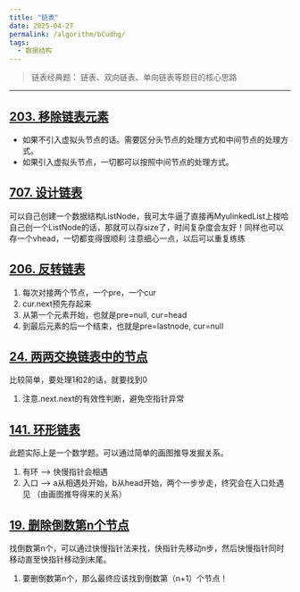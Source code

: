 ```yaml
---
title: "链表"
date: 2025-04-27
permalink: /algorithm/bCudhg/
tags:
  - 数据结构
---
```

> 链表经典题： 链表、双向链表、单向链表等题目的核心思路


----


## [203. 移除链表元素](https://leetcode.cn/problems/remove-linked-list-elements/description/)

* 如果不引入虚拟头节点的话。需要区分头节点的处理方式和中间节点的处理方式。
* 如果引入虚拟头节点，一切都可以按照中间节点的处理方式。

## [707. 设计链表](https://leetcode.cn/problems/design-linked-list/)
可以自己创建一个数据结构ListNode，我可太牛逼了直接再MyulinkedList上梭哈
自己创一个ListNode的话，那就可以存size了，时间复杂度会友好！同样也可以存一个vhead，一切都变得很顺利
注意细心一点，以后可以重复练练

## [206. 反转链表](https://leetcode.cn/problems/reverse-linked-list/description/)
1. 每次对接两个节点，一个pre，一个cur
2. cur.next预先存起来
3. 从第一个元素开始，也就是pre=null, cur=head 
4. 到最后元素的后一个结束，也就是pre=lastnode, cur=null 

## [24. 两两交换链表中的节点](https://leetcode.cn/problems/swap-nodes-in-pairs/description/)
比较简单，要处理1和2的话，就要找到0
1. 注意.next.next的有效性判断，避免空指针异常

## [141. 环形链表](https://leetcode.cn/problems/linked-list-cycle-ii/description/)
此题实际上是一个数学题。可以通过简单的画图推导发掘关系。
1. 有环 --> 快慢指针会相遇
2. 入口 --> a从相遇处开始，b从head开始，两个一步步走，终究会在入口处遇见 （由画图推导得来的关系）

## [19. 删除倒数第n个节点]()
找倒数第n个，可以通过快慢指针法来找，快指针先移动n步，然后快慢指针同时移动直至快指针移动到末尾。
1. 要删倒数第n个，那么最终应该找到倒数第（n+1）个节点！
